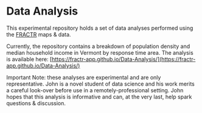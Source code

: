 # Data Analysis

This experimental repository holds a set of data analyses performed using the [FRACTR](https://smokenmaps.com) maps & data.

Currently, the repository contains a breakdown of population density and median household income in Vermont by response time area. The analysis is available here: [https://fractr-app.github.io/Data-Analysis/](https://fractr-app.github.io/Data-Analysis/)

Important Note: these analyses are experimental and are only representative. John is a novel student of data science and his work merits a careful look-over before use in a remotely-professional setting. John hopes that this analysis is informative and can, at the very last, help spark questions & discussion.